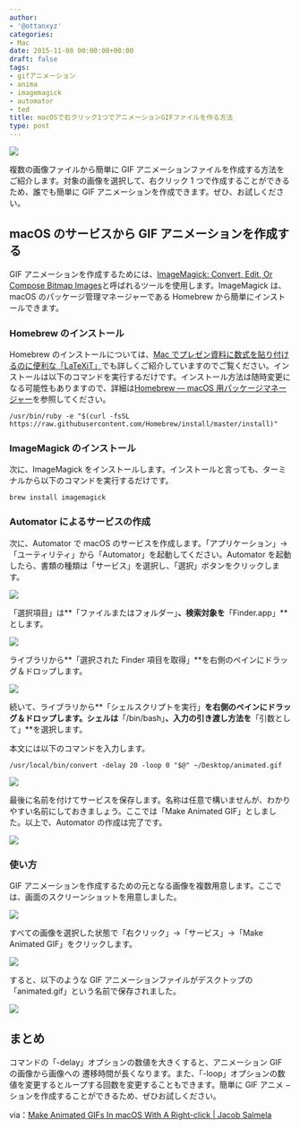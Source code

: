 ```yaml
---
author:
- '@ottanxyz'
categories:
- Mac
date: 2015-11-08 00:00:00+00:00
draft: false
tags:
- gifアニメーション
- anima
- imagemagick
- automator
- ted
title: macOSで右クリック1つでアニメーションGIFファイルを作る方法
type: post
---
```


![](151108-563f43efc6d2e-1.jpg)

複数の画像ファイルから簡単に GIF アニメーションファイルを作成する方法をご紹介します。対象の画像を選択して、右クリック 1 つで作成することができるため、誰でも簡単に GIF アニメーションを作成できます。ぜひ、お試しください。

## macOS のサービスから GIF アニメーションを作成する

GIF アニメーションを作成するためには、[ImageMagick: Convert, Edit, Or Compose Bitmap Images](http://www.imagemagick.org/script/index.php)と呼ばれるツールを使用します。ImageMagick は、macOS のパッケージ管理マネージャーである Homebrew から簡単にインストールできます。

### Homebrew のインストール

Homebrew のインストールについては、[Mac でプレゼン資料に数式を貼り付けるのに便利な「LaTeXiT」](/posts/2014/09/mac-latex-presentation-92/)でも詳しくご紹介していますのでご覧ください。インストールは以下のコマンドを実行するだけです。インストール方法は随時変更になる可能性もありますので、詳細は[Homebrew — macOS 用パッケージマネージャー](https://brew.sh/index_ja.html)を参照してください。

    /usr/bin/ruby -e "$(curl -fsSL https://raw.githubusercontent.com/Homebrew/install/master/install)"

### ImageMagick のインストール

次に、ImageMagick をインストールします。インストールと言っても、ターミナルから以下のコマンドを実行するだけです。

    brew install imagemagick

### Automator によるサービスの作成

次に、Automator で macOS のサービスを作成します。「アプリケーション」→「ユーティリティ」から「Automator」を起動してください。Automator を起動したら、書類の種類は「サービス」を選択し、「選択」ボタンをクリックします。

![](151108-563f43f0e6141-1.png)

「選択項目」は**「ファイルまたはフォルダー」**、検索対象を**「Finder.app」**とします。

![](151108-563f43f263b63.png)

ライブラリから**「選択された Finder 項目を取得」**を右側のペインにドラッグ＆ドロップします。

![](151108-563f43f452629.png)

続いて、ライブラリから**「シェルスクリプトを実行」**を右側のペインにドラッグ＆ドロップします。シェルは**「/bin/bash」**、入力の引き渡し方法を**「引数として」**を選択します。

本文には以下のコマンドを入力します。

    /usr/local/bin/convert -delay 20 -loop 0 "$@" ~/Desktop/animated.gif

![](151108-563f43f805bc2.png)

最後に名前を付けてサービスを保存します。名称は任意で構いませんが、わかりやすい名前にしておきましょう。ここでは「Make Animated GIF」としました。以上で、Automator の作成は完了です。

![](151108-563f43fb0e88b.png)

### 使い方

GIF アニメーションを作成するための元となる画像を複数用意します。ここでは、画面のスクリーンショットを用意しました。

![](151108-563f43fbf2901.png)

すべての画像を選択した状態で「右クリック」→「サービス」→「Make Animated GIF」をクリックします。

![](151108-563f43ffacc00.png)

すると、以下のような GIF アニメーションファイルがデスクトップの「animated.gif」という名前で保存されました。

![](151108-563f4404e4eb6.gif)

## まとめ

コマンドの「-delay」オプションの数値を大きくすると、アニメーション GIF の画像から画像への 遷移時間が長くなります。また、「-loop」オプションの数値を変更するとループする回数を変更することもできます。簡単に GIF アニメ − ションを作成することができるため、ぜひお試しください。

via：[Make Animated GIFs In macOS With A Right-click | Jacob Salmela](https://jacobsalmela.com/2015/11/02/make-animated-gifs-in-os-x-with-a-right-click/)
